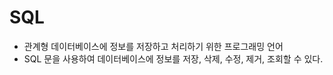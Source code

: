 # SQL
- 관계형 데이터베이스에 정보를 저장하고 처리하기 위한 프로그래밍 언어
- SQL 문을 사용하여 데이터베이스에 정보를 저장, 삭제, 수정, 제거, 조회할 수 있다.



